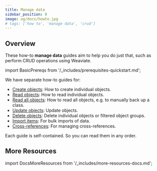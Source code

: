 ```yaml
---
title: Manage data
sidebar_position: 0
image: og/docs/howto.jpg
# tags: ['how to', 'manage data', 'crud']
---
```


## Overview

These how-to **manage data** guides aim to help you do just that, such as perform CRUD operations using Weaviate.

import BasicPrereqs from '/_includes/prerequisites-quickstart.md';

<BasicPrereqs />

We have separate how-to guides for:

- [Create objects](./create.mdx): How to create individual objects.
- [Read objects](./read.mdx): How to read individual objects.
- [Read all objects](./read-all-objects.mdx): How to read all objects, e.g. to manually back up a class.
- [Update objects](./update.mdx): Update objects.
- [Delete objects](./delete.mdx): Delete individual objects or filtered object groups.
- [Import items](./import.mdx): For bulk imports of data.
- [Cross-references](./cross-references.mdx): For managing cross-references.

Each guide is self-contained. So you can read them in any order.

## More Resources

import DocsMoreResources from '/_includes/more-resources-docs.md';

<DocsMoreResources />

